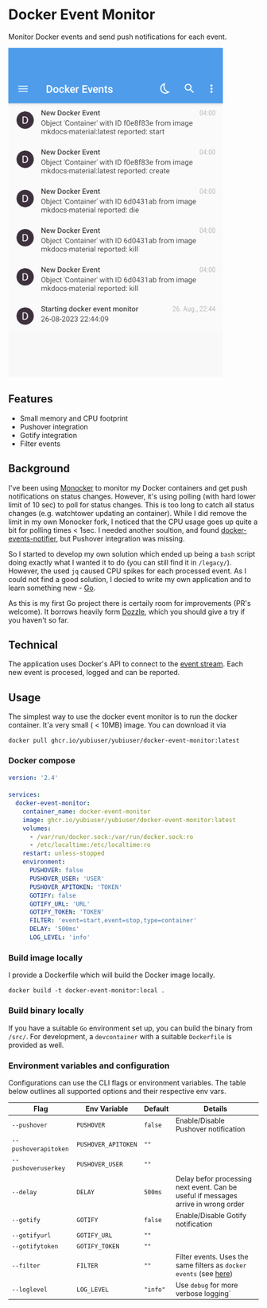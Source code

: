 # Docker Event Monitor

Monitor Docker events and send push notifications for each event.

![Pushover](./.github/pushover.png  "Pushover notification")

## Features

- Small memory and CPU footprint
- Pushover integration
- Gotify integration
- Filter events

## Background

I've been using [Monocker](https://github.com/petersem/monocker) to monitor my Docker containers and get push notifications on status changes. However, it's using polling (with hard lower limit of 10 sec) to poll for status changes. This is too long to catch all status changes (e.g. watchtower updating an container). While I did remove the limit in my own Monocker fork, I noticed that the CPU usage goes up quite a bit for polling times < 1sec.
I needed another soultion, and found [docker-events-notifier](https://github.com/hasnat/docker-events-notifier), but Pushover integration was missing.

So I started to develop my own solution which ended up being a `bash` script doing exactly what I wanted it to do (you can still find it in `/legacy/`). However, the used `jq` caused CPU spikes for each processed event. As I could not find a good solution, I decied to write my own application and to learn something new - [Go](https://go.dev/).

As this is my first Go project there is certaily room for improvements (PR's welcome). It borrows heavily form [Dozzle](https://github.com/amir20/dozzle), which you should give a try if you haven't so far.

## Technical

The application uses Docker's API to connect to the [event stream](https://docs.docker.com/engine/api/v1.43/#tag/System/operation/SystemEvents). Each new event is procesed, logged and can be reported.

## Usage

The simplest way to use the docker event monitor is to run the docker container. It'a very small ( < 10MB) image. You can download it via

```shell
docker pull ghcr.io/yubiuser/yubiuser/docker-event-monitor:latest
```

### Docker compose

```yaml
version: '2.4'

services:
  docker-event-monitor:
    container_name: docker-event-monitor
    image: ghcr.io/yubiuser/yubiuser/docker-event-monitor:latest
    volumes:
      - /var/run/docker.sock:/var/run/docker.sock:ro
      - /etc/localtime:/etc/localtime:ro
    restart: unless-stopped
    environment:
      PUSHOVER: false
      PUSHOVER_USER: 'USER'
      PUSHOVER_APITOKEN: 'TOKEN'
      GOTIFY: false
      GOTIFY_URL: 'URL'
      GOTIFY_TOKEN: 'TOKEN'
      FILTER: 'event=start,event=stop,type=container'
      DELAY: '500ms'
      LOG_LEVEL: 'info'
```

### Build image locally

I provide a Dockerfile which will build the Docker image locally.

```shell
docker build -t docker-event-monitor:local .
```


### Build binary locally

If you have a suitable `Go` environment set up, you can build the binary from `/src/`. For development, a `devcontainer` with a suitable `Dockerfile` is provided as well.

### Environment variables and configuration

Configurations can use the CLI flags or environment variables. The table below outlines all supported options and their respective env vars.

| Flag                  | Env Variable           | Default | Details |
| ----------------      | ---------------------- | ------- |-------- |
| `--pushover`          | `PUSHOVER`             | `false` |Enable/Disable Pushover notification|
| `--pushoverapitoken`  | `PUSHOVER_APITOKEN`    | `""`    | |
| `--pushoveruserkey`   | `PUSHOVER_USER`        | `""`    | |
| `--delay`             | `DELAY`       | `500ms` |Delay befor processing next event. Can be useful if messages arrive in wrong order |
| `--gotify`            | `GOTIFY`             | `false` |Enable/Disable Gotify notification|
| `--gotifyurl`         | `GOTIFY_URL`    | `""`    | |
| `--gotifytoken`       | `GOTIFY_TOKEN`        | `""`    | |
| `--filter`            | `FILTER`               | `""`    | Filter events. Uses the same filters as `docker events` (see [here](https://docs.docker.com/engine/reference/commandline/events/#filter))  |
| `--loglevel`          | `LOG_LEVEL`            | `"info"`| Use `debug` for more verbose logging` |
